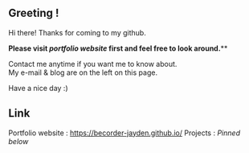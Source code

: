 ## Greeting !

Hi there! Thanks for coming to my github.

**Please visit _portfolio website_ first and feel free to look around.**</b>\*\*

Contact me anytime if you want me to know about.</br>
My e-mail & blog are on the left on this page.

Have a nice day :)

## Link

Portfolio website : https://becorder-jayden.github.io/
Projects : _Pinned below_
